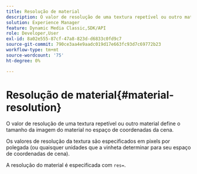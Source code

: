 ```yaml
---
title: Resolução de material
description: O valor de resolução de uma textura repetível ou outro material define o tamanho da imagem do material no espaço de coordenadas da cena.
solution: Experience Manager
feature: Dynamic Media Classic,SDK/API
role: Developer,User
exl-id: 8a02e555-87cf-47a8-823d-d6833c0fd9c7
source-git-commit: 790ce3aa4e9aadc019d17e663fc93d7c69772b23
workflow-type: tm+mt
source-wordcount: '75'
ht-degree: 0%

---
```


# Resolução de material{#material-resolution}

O valor de resolução de uma textura repetível ou outro material define o tamanho da imagem do material no espaço de coordenadas da cena.

Os valores de resolução da textura são especificados em pixels por polegada (ou quaisquer unidades que a vinheta determinar para seu espaço de coordenadas de cena).

A resolução do material é especificada com `res=`.
